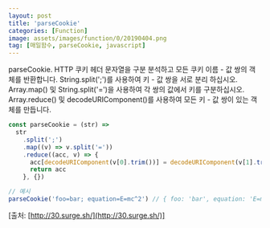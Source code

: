 ```yaml
---
layout: post
title: 'parseCookie'
categories: [Function]
image: assets/images/function/0/20190404.png
tag: [매일함수, parseCookie, javascript]
---
```


parseCookie. HTTP 쿠키 헤더 문자열을 구분 분석하고 모든 쿠키 이름 - 값 쌍의 객체를 반환합니다. String.split(';')를 사용하여 키 - 값 쌍을 서로 분리 하십시오. Array.map() 및 String.split('=')을 사용하여 각 쌍의 값에서 키를 구분하십시오. Array.reduce() 및 decodeURIComponent()를 사용하여 모든 키 - 값 쌍이 있는 객체를 만듭니다.

```javascript
const parseCookie = (str) =>
  str
    .split(';')
    .map((v) => v.split('='))
    .reduce((acc, v) => {
      acc[decodeURIComponent(v[0].trim())] = decodeURIComponent(v[1].trim())
      return acc
    }, {})

// 예시
parseCookie('foo=bar; equation=E=mc^2') // { foo: 'bar', equation: 'E=mc^2' }
```

[출처: [http://30.surge.sh/](http://30.surge.sh/)]
